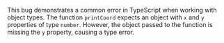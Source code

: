 This bug demonstrates a common error in TypeScript when working with object types. The function `printCoord` expects an object with `x` and `y` properties of type `number`. However, the object passed to the function is missing the `y` property, causing a type error.